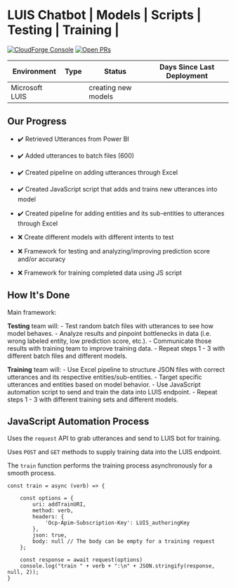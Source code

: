 # LUIS Chatbot | Models | Scripts | Testing | Training |
<!-- forge.header -->
[![CloudForge Console][console_shield]][console_url] [![Open PRs][pr_shield]][pr_url]

| Environment   | Type          | Status        | Days Since Last Deployment |
| ------------- | ------------- | ------------- | -------------------------- |
| Microsoft LUIS |              | creating new models |                      |
<!-- /forge.header -->

<!-- Add your content here -->
## Our Progress
- :heavy_check_mark: Retrieved Utterances from Power BI

- :heavy_check_mark: Added utterances to batch files (600)

- :heavy_check_mark: Created pipeline on adding utterances through Excel

- :heavy_check_mark: Created JavaScript script that adds and trains new utterances into model

- :heavy_check_mark: Created pipeline for adding entities and its sub-entities to utterances through Excel

- :x: Create different models with different intents to test

- :x: Framework for testing and analyzing/improving prediction score and/or accuracy

- :x: Framework for training completed data using JS script


## How It's Done
Main framework:

**Testing** team will:
    - Test random batch files with utterances to see how model behaves.
    - Analyze results and pinpoint bottlenecks in data (i.e. wrong labeled entity, low prediction score, etc.).
    - Communicate those results with training team to improve training data.
    - Repeat steps 1 - 3 with different batch files and different models.

**Training** team will:
    - Use Excel pipeline to structure JSON files with correct utterances and its respective entities/sub-entities.
    - Target specific utterances and entities based on model behavior.
    - Use JavaScript automation script to send and train the data into LUIS endpoint.
    - Repeat steps 1 - 3 with different training sets and different models.


## JavaScript Automation Process
Uses the `request` API to grab utterances and send to LUIS bot for training.

Uses `POST` and `GET` methods to supply training data into the LUIS endpoint.

The `train` function performs the training process asynchronously for a smooth process.

```
const train = async (verb) => {

    const options = {
        uri: addTrainURI,
        method: verb,
        headers: {
            'Ocp-Apim-Subscription-Key': LUIS_authoringKey
        },
        json: true,
        body: null // The body can be empty for a training request
    };

    const response = await request(options)
    console.log("train " + verb + ":\n" + JSON.stringify(response, null, 2));
}
```



<!-- forge.links -->

[console_url]: https://console.forge.lmig.com/artifact/d96e3084-e266-4d2f-9345-64c3c780f937 "Console URL"
[console_shield]: https://shields.lmig.com/static.svg?label=CloudForge%20Console&message=haae_luis&colorA=1A1446&colorB=78E1E1
[pr_url]: https://git.forge.lmig.com/projects/HAAE/repos/haae-luis/pull-requests
[pr_shield]: https://shields.lmig.com/bitbucket/pull-requests/haae/haae-luis/open.svg

<!-- /forge.links -->
